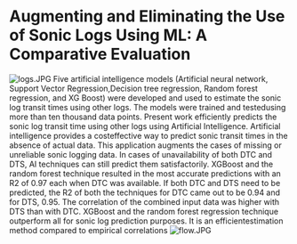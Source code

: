 # Augmenting and Eliminating the Use of Sonic Logs Using ML: A Comparative Evaluation
![logs.JPG](logs.JPG)
Five artificial intelligence models (Artificial neural network, Support Vector Regression,Decision tree regression, Random forest regression, and XG Boost) were developed and used to estimate the sonic log transit times using other logs.  The models were trained and testedusing more than ten thousand data points.  Present work efficiently predicts the sonic log transit time using other logs using Artificial Intelligence.  Artificial intelligence provides a costeffective way to predict sonic transit times in the absence of actual data. This application augments the cases of missing or unreliable sonic logging data. In cases of unavailability of both DTC and DTS, AI techniques can still predict them satisfactorily. XGBoost and the random forest technique resulted in the most accurate predictions with an R2 of 0.97 each when DTC was available. If both DTC and DTS need to be predicted, the R2 of both the techniques for DTC came out to be 0.94 and for DTS, 0.95. The correlation of the combined input data was higher with DTS than with DTC. XGBoost and the random forest regression technique outperform all for sonic log prediction purposes. It is an efficientestimation method compared to empirical correlations
![flow.JPG](flow.JPG)
